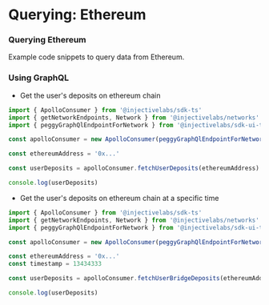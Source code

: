 # Querying: Ethereum

### Querying Ethereum

Example code snippets to query data from Ethereum.

### Using GraphQL

* Get the user's deposits on ethereum chain

```ts
import { ApolloConsumer } from '@injectivelabs/sdk-ts'
import { getNetworkEndpoints, Network } from '@injectivelabs/networks'
import { peggyGraphQlEndpointForNetwork } from '@injectivelabs/sdk-ui-ts'

const apolloConsumer = new ApolloConsumer(peggyGraphQlEndpointForNetwork(Network.TestnetK8s))

const ethereumAddress = '0x...'

const userDeposits = apolloConsumer.fetchUserDeposits(ethereumAddress)

console.log(userDeposits)
```

* Get the user's deposits on ethereum chain at a specific time

```ts
import { ApolloConsumer } from '@injectivelabs/sdk-ts'
import { getNetworkEndpoints, Network } from '@injectivelabs/networks'
import { peggyGraphQlEndpointForNetwork } from '@injectivelabs/sdk-ui-ts'

const apolloConsumer = new ApolloConsumer(peggyGraphQlEndpointForNetwork(Network.TestnetK8s))

const ethereumAddress = '0x...'
const timestamp = 13434333

const userDeposits = apolloConsumer.fetchUserBridgeDeposits(ethereumAddress, timestamp)

console.log(userDeposits)
```
